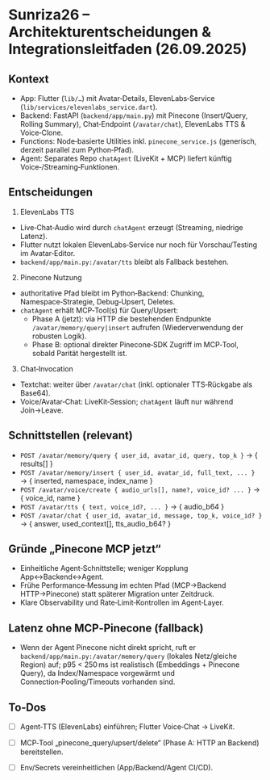# Sunriza26 – Architekturentscheidungen & Integrationsleitfaden (26.09.2025)

## Kontext
- App: Flutter (`lib/…`) mit Avatar‑Details, ElevenLabs‑Service (`lib/services/elevenlabs_service.dart`).
- Backend: FastAPI (`backend/app/main.py`) mit Pinecone (Insert/Query, Rolling Summary), Chat‑Endpoint (`/avatar/chat`), ElevenLabs TTS & Voice‑Clone.
- Functions: Node‑basierte Utilities inkl. `pinecone_service.js` (generisch, derzeit parallel zum Python‑Pfad).
- Agent: Separates Repo `chatAgent` (LiveKit + MCP) liefert künftig Voice‑/Streaming‑Funktionen.

## Entscheidungen
1) ElevenLabs TTS
- Live‑Chat‑Audio wird durch `chatAgent` erzeugt (Streaming, niedrige Latenz).
- Flutter nutzt lokalen ElevenLabs‑Service nur noch für Vorschau/Testing im Avatar‑Editor.
- `backend/app/main.py:/avatar/tts` bleibt als Fallback bestehen.

2) Pinecone Nutzung
- authoritative Pfad bleibt im Python‑Backend: Chunking, Namespace‑Strategie, Debug‑Upsert, Deletes.
- `chatAgent` erhält MCP‑Tool(s) für Query/Upsert:
  - Phase A (jetzt): via HTTP die bestehenden Endpunkte `/avatar/memory/query|insert` aufrufen (Wiederverwendung der robusten Logik).
  - Phase B: optional direkter Pinecone‑SDK Zugriff im MCP‑Tool, sobald Parität hergestellt ist.

3) Chat‑Invocation
- Textchat: weiter über `/avatar/chat` (inkl. optionaler TTS‑Rückgabe als Base64).
- Voice/Avatar‑Chat: LiveKit‑Session; `chatAgent` läuft nur während Join→Leave.

## Schnittstellen (relevant)
- `POST /avatar/memory/query { user_id, avatar_id, query, top_k }` → { results[] }
- `POST /avatar/memory/insert { user_id, avatar_id, full_text, ... }` → { inserted, namespace, index_name }
- `POST /avatar/voice/create { audio_urls[], name?, voice_id? ... }` → { voice_id, name }
- `POST /avatar/tts { text, voice_id?, ... }` → { audio_b64 }
- `POST /avatar/chat { user_id, avatar_id, message, top_k, voice_id? }` → { answer, used_context[], tts_audio_b64? }

## Gründe „Pinecone MCP jetzt“
- Einheitliche Agent‑Schnittstelle; weniger Kopplung App↔Backend↔Agent.
- Frühe Performance‑Messung im echten Pfad (MCP→Backend HTTP→Pinecone) statt späterer Migration unter Zeitdruck.
- Klare Observability und Rate‑Limit‑Kontrollen im Agent‑Layer.

## Latenz ohne MCP‑Pinecone (fallback)
- Wenn der Agent Pinecone nicht direkt spricht, ruft er `backend/app/main.py:/avatar/memory/query` (lokales Netz/gleiche Region) auf; p95 < 250 ms ist realistisch (Embeddings + Pinecone Query), da Index/Namespace vorgewärmt und Connection‑Pooling/Timeouts vorhanden sind.

## To‑Dos
- [ ] Agent‑TTS (ElevenLabs) einführen; Flutter Voice‑Chat → LiveKit.
- [ ] MCP‑Tool „pinecone_query/upsert/delete“ (Phase A: HTTP an Backend) bereitstellen.
- [ ] Env/Secrets vereinheitlichen (App/Backend/Agent CI/CD).


